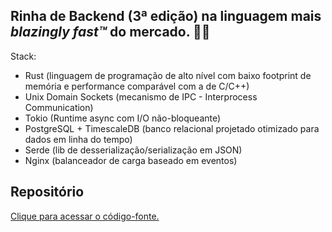## Rinha de Backend (3ª edição) na linguagem mais _blazingly fast™_ do mercado. 🦀🔥

Stack:

- Rust (linguagem de programação de alto nível com baixo footprint de memória e performance comparável com a de C/C++)
- Unix Domain Sockets (mecanismo de IPC - Interprocess Communication)
- Tokio (Runtime async com I/O não-bloqueante)
- PostgreSQL + TimescaleDB (banco relacional projetado otimizado para dados em linha do tempo)
- Serde (lib de desserialização/serialização em JSON)
- Nginx (balanceador de carga baseado em eventos)

## Repositório
[Clique para acessar o código-fonte.](https://github.com/viniciusfonseca/rinha-backend-rust-3/)